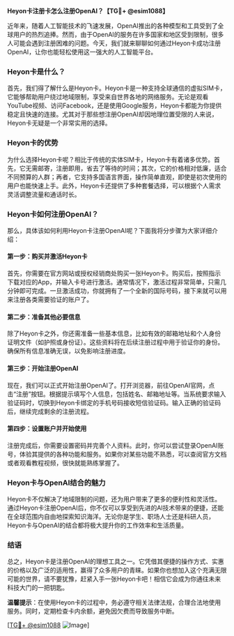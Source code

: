 **Heyon卡注册卡怎么注册OpenAI？【TG💪+ @esim1088】**

近年来，随着人工智能技术的飞速发展，OpenAI推出的各种模型和工具受到了全球用户的热烈追捧。然而，由于OpenAI的服务在许多国家和地区受到限制，很多人可能会遇到注册困难的问题。今天，我们就来聊聊如何通过Heyon卡成功注册OpenAI，让你也能轻松使用这一强大的人工智能平台。

### Heyon卡是什么？

首先，我们得了解什么是Heyon卡。Heyon卡是一种支持全球通信的虚拟SIM卡，它能够帮助用户绕过地域限制，享受来自世界各地的网络服务。无论是观看YouTube视频、访问Facebook，还是使用Google服务，Heyon卡都能为你提供稳定且快速的连接。尤其对于那些想注册OpenAI却因地理位置受限的人来说，Heyon卡无疑是一个非常实用的选择。

### Heyon卡的优势

为什么选择Heyon卡呢？相比于传统的实体SIM卡，Heyon卡有着诸多优势。首先，它无需邮寄，注册即用，省去了等待的时间；其次，它的价格相对低廉，适合不同预算的人群；再者，它支持多国语言界面，操作简单直观，即使是初次使用的用户也能快速上手。此外，Heyon卡还提供了多种套餐选择，可以根据个人需求灵活调整流量和通话时长。

### Heyon卡如何注册OpenAI？

那么，具体该如何利用Heyon卡注册OpenAI呢？下面我将分步骤为大家详细介绍：

#### 第一步：购买并激活Heyon卡

首先，你需要在官方网站或授权经销商处购买一张Heyon卡。购买后，按照指示下载对应的App，并输入卡号进行激活。通常情况下，激活过程非常简单，只需几分钟即可完成。一旦激活成功，你就拥有了一个全新的国际号码，接下来就可以用来注册各类需要验证的账户了。

#### 第二步：准备其他必要信息

除了Heyon卡之外，你还需准备一些基本信息，比如有效的邮箱地址和个人身份证明文件（如护照或身份证）。这些资料将在后续注册过程中用于验证你的身份。确保所有信息准确无误，以免影响注册进度。

#### 第三步：开始注册OpenAI

现在，我们可以正式开始注册OpenAI了。打开浏览器，前往OpenAI官网，点击“注册”按钮。根据提示填写个人信息，包括姓名、邮箱地址等。当系统要求输入验证码时，切换到Heyon卡绑定的手机号码接收短信验证码。输入正确的验证码后，继续完成剩余的注册流程。

#### 第四步：设置账户并开始使用

注册完成后，你需要设置密码并完善个人资料。此时，你可以尝试登录OpenAI账号，体验其提供的各种功能和服务。如果你对某些功能不熟悉，可以查阅官方文档或者观看教程视频，很快就能熟练掌握了。

### Heyon卡与OpenAI结合的魅力

Heyon卡不仅解决了地域限制的问题，还为用户带来了更多的便利性和灵活性。通过Heyon卡注册OpenAI后，你不仅可以享受到先进的AI技术带来的便捷，还能在全球范围内自由地探索知识海洋。无论你是学生、职场人士还是科研人员，Heyon卡与OpenAI的结合都将极大提升你的工作效率和生活质量。

### 结语

总之，Heyon卡是注册OpenAI的理想工具之一。它凭借其便捷的操作方式、实惠的价格以及广泛的适用性，赢得了众多用户的青睐。如果你也想加入这个充满无限可能的世界，请不要犹豫，赶紧入手一张Heyon卡吧！相信它会成为你通往未来科技大门的一把钥匙。

**温馨提示**：在使用Heyon卡的过程中，务必遵守相关法律法规，合理合法地使用服务。同时，定期检查卡内余额，避免因欠费而导致服务中断。

[[TG💪+ @esim1088](https://t.me/s/esim1088) ![Image](https://i.postimg.cc/4NQfJmqS/Snipaste-2025-05-13-00-14-12.png)]
